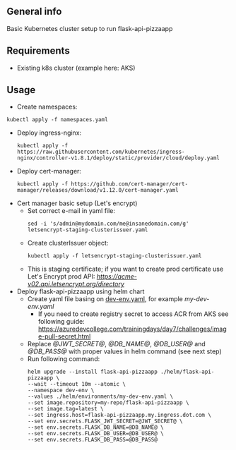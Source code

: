 ## General info

Basic Kubernetes cluster setup to run flask-api-pizzaapp

## Requirements

* Existing k8s cluster (example here: AKS)

## Usage

* Create namespaces:
```
kubectl apply -f namespaces.yaml
```
* Deploy ingress-nginx:
  ```
  kubectl apply -f https://raw.githubusercontent.com/kubernetes/ingress-nginx/controller-v1.8.1/deploy/static/provider/cloud/deploy.yaml
  ```
* Deploy cert-manager:
  ```
  kubectl apply -f https://github.com/cert-manager/cert-manager/releases/download/v1.12.0/cert-manager.yaml
  ```
* Cert manager basic setup (Let's encrypt)
  * Set correct e-mail in yaml file:
    ```
    sed -i 's/admin@mydomain.com/me@insanedomain.com/g' letsencrypt-staging-clusterissuer.yaml
    ```
  * Create clusterIssuer object:
    ```
    kubectl apply -f letsencrypt-staging-clusterissuer.yaml
    ```
  * This is staging certificate; if you want to create prod certificate use Let's Encrypt prod API: *https://acme-v02.api.letsencrypt.org/directory*
* Deploy flask-api-pizzaapp using helm chart
  * Create yaml file basing on [dev-env.yaml](../../helm/environments/dev-env.yaml), for example *my-dev-env.yaml*
    * If you need to create registry secret to access ACR from AKS see following guide: https://azuredevcollege.com/trainingdays/day7/challenges/image-pull-secret.html
  * Replace *@JWT_SECRET@*, *@DB_NAME@*, *@DB_USER@* and *@DB_PASS@* with proper values in helm command (see next step)
  * Run following command:
    ```
    helm upgrade --install flask-api-pizzaapp ./helm/flask-api-pizzaapp \
    --wait --timeout 10m --atomic \
    --namespace dev-env \
    --values ./helm/environments/my-dev-env.yaml \
    --set image.repository=my-repo/flask-api-pizzaapp \
    --set image.tag=latest \
    --set ingress.host=flask-api-pizzaapp.my.ingress.dot.com \
    --set env.secrets.FLASK_JWT_SECRET=@JWT_SECRET@ \
    --set env.secrets.FLASK_DB_NAME=@DB_NAME@ \
    --set env.secrets.FLASK_DB_USER=@DB_USER@ \
    --set env.secrets.FLASK_DB_PASS=@DB_PASS@
    ```
